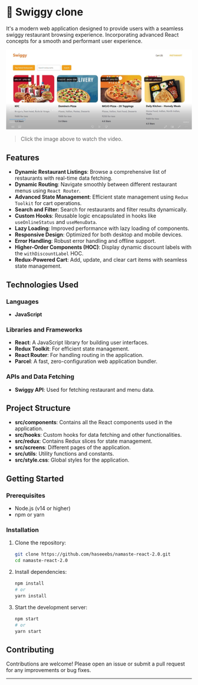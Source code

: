 # 🍴 Swiggy clone

It's a modern web application designed to provide users with a seamless swiggy restaurant browsing experience. Incorporating advanced React concepts for a smooth and performant user experience.

[![Watch the video](public/images/Screenshot%202024-08-26%20223926.jpg)](public/video/Swiggy%20clone%20project%20video.mp4)

> Click the image above to watch the video.
## Features

- **Dynamic Restaurant Listings**: Browse a comprehensive list of restaurants with real-time data fetching.
- **Dynamic Routing**: Navigate smoothly between different restaurant menus using `React Router`.
- **Advanced State Management**: Efficient state management using `Redux Toolkit` for cart operations.
- **Search and Filter**: Search for restaurants and filter results dynamically.
- **Custom Hooks**: Reusable logic encapsulated in hooks like `useOnlineStatus` and `useMenuData`.
- **Lazy Loading**: Improved performance with lazy loading of components.
- **Responsive Design**: Optimized for both desktop and mobile devices.
- **Error Handling**: Robust error handling and offline support.
- **Higher-Order Components (HOC)**: Display dynamic discount labels with the `withDiscountLabel` HOC.
- **Redux-Powered Cart**: Add, update, and clear cart items with seamless state management.

## Technologies Used

### Languages

- **JavaScript**

### Libraries and Frameworks

- **React**: A JavaScript library for building user interfaces.
- **Redux Toolkit**: For efficient state management.
- **React Router**: For handling routing in the application.
- **Parcel**: A fast, zero-configuration web application bundler.

### APIs and Data Fetching

- **Swiggy API**: Used for fetching restaurant and menu data.

## Project Structure

- **src/components**: Contains all the React components used in the application.
- **src/hooks**: Custom hooks for data fetching and other functionalities.
- **src/redux**: Contains Redux slices for state management.
- **src/screens**: Different pages of the application.
- **src/utils**: Utility functions and constants.
- **src/style.css**: Global styles for the application.

## Getting Started

### Prerequisites

- Node.js (v14 or higher)
- npm or yarn

### Installation

1. Clone the repository:
   ```bash
   git clone https://github.com/haseeebs/namaste-react-2.0.git
   cd namaste-react-2.0
   ```

2. Install dependencies:
   ```bash
   npm install
   # or
   yarn install
   ```

3. Start the development server:
   ```bash
   npm start
   # or
   yarn start
   ```

## Contributing

Contributions are welcome! Please open an issue or submit a pull request for any improvements or bug fixes.

---
